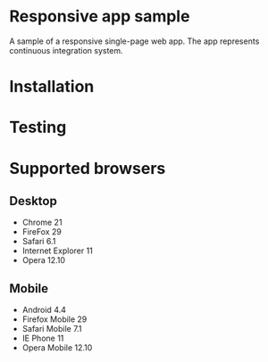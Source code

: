 # Responsive app sample

A sample of a responsive single-page web app. The app represents continuous integration system.

# Installation

# Testing

# Supported browsers

## Desktop

* Chrome 21
* FireFox 29
* Safari 6.1
* Internet Explorer 11
* Opera 12.10

## Mobile

* Android 4.4
* Firefox Mobile 29
* Safari Mobile 7.1
* IE Phone 11
* Opera Mobile 12.10
